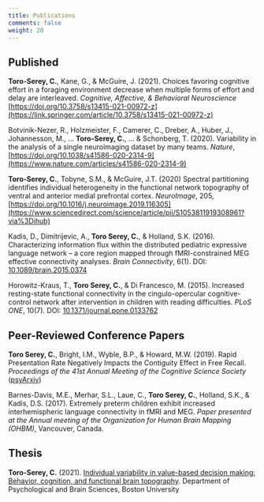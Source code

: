 ```yaml
---
title: Publications
comments: false
weight: 20
---
```




## Published

**Toro-Serey, C.**, Kane, G., & McGuire, J. (2021). Choices favoring cognitive effort in a foraging environment decrease when multiple forms of effort and delay are interleaved. *Cognitive, Affective, & Behavioral Neuroscience*
[https://doi.org/10.3758/s13415-021-00972-z](https://link.springer.com/article/10.3758/s13415-021-00972-z)

Botvinik-Nezer, R., Holzmeister, F., Camerer, C., Dreber, A., Huber, J., Johannesson, M., ... **Toro-Serey, C.**, … & Schonberg, T. (2020). Variability in the analysis of a single neuroimaging dataset by many teams. *Nature*, [https://doi.org/10.1038/s41586-020-2314-9](https://www.nature.com/articles/s41586-020-2314-9)

**Toro-Serey, C.**, Tobyne, S.M., & McGuire, J.T. (2020) Spectral partitioning identifies individual heterogeneity in the functional network topography of ventral and anterior medial prefrontal cortex. *NeuroImage*, 205, [https://doi.org/10.1016/j.neuroimage.2019.116305](https://www.sciencedirect.com/science/article/pii/S1053811919308961?via%3Dihub)

Kadis, D., Dimitrijevic, A., **Toro Serey, C.**, & Holland, S.K. (2016). Characterizing information flux within the distributed pediatric expressive language network – a core region mapped through fMRI-constrained MEG effective connectivity analyses. *Brain Connectivity*, 6(1). DOI: [10.1089/brain.2015.0374](https://www.liebertpub.com/doi/10.1089/brain.2015.0374)

Horowitz-Kraus, T., **Toro Serey, C.**, & Di Francesco, M. (2015). Increased resting-state functional connectivity in the cingulo-opercular cognitive-control network after intervention in children with reading difficulties. *PLoS ONE*, 10(7). DOI: [10.1371/journal.pone.0133762](https://journals.plos.org/plosone/article?id=10.1371/journal.pone.0133762)

## Peer-Reviewed Conference Papers

**Toro Serey, C.**, Bright, I.M., Wyble, B.P., & Howard, M.W. (2019). Rapid Presentation Rate Negatively Impacts the Contiguity Effect in Free Recall. *Proceedings of the 41st Annual Meeting of the Cognitive Science Society* ([psyArxiv](https://psyarxiv.com/qb5sx))

Barnes-Davis, M.E., Merhar, S.L., Laue, C., **Toro Serey, C.**, Holland, S.K., & Kadis, D.S. (2017). Extremely preterm children exhibit increased interhemispheric language connectivity in fMRI and MEG. *Paper presented at the Annual meeting of the Organization for Human Brain Mapping (OHBM)*, Vancouver, Canada.

## Thesis

**Toro-Serey, C.** (2021). [Individual variability in value-based decision making: Behavior, cognition, and functional brain topography](https://hdl.handle.net/2144/42957). Department of Psychological and Brain Sciences, Boston University